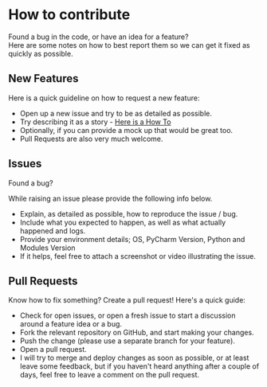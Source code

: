 # How to contribute

Found a bug in the code, or have an idea for a feature?  
Here are some notes on how to best report them so we can get it fixed as quickly as possible.

## New Features

Here is a quick guideline on how to request a new feature:
 - Open up a new issue and try to be as detailed as possible.
 - Try describing it as a story - [Here is a How To](https://help.rallydev.com/writing-great-user-story)
 - Optionally, if you can provide a mock up that would be great too.
 - Pull Requests are also very much welcome.

## Issues

Found a bug? 

While raising an issue please provide the following info below.
- Explain, as detailed as possible, how to reproduce the issue / bug.
- Include what you expected to happen, as well as what actually happened and logs.
- Provide your environment details; OS, PyCharm Version, Python and Modules Version
- If it helps, feel free to attach a screenshot or video illustrating the issue.

## Pull Requests

Know how to fix something? Create a pull request! Here's a quick guide:

- Check for open issues, or open a fresh issue to start a discussion around a feature idea or a bug.
- Fork the relevant repository on GitHub, and start making your changes.
- Push the change (please use a separate branch for your feature).
- Open a pull request.
- I will try to merge and deploy changes as soon as possible, or at least leave
   some feedback, but if you haven't heard anything after a couple of days,
   feel free to leave a comment on the pull request.